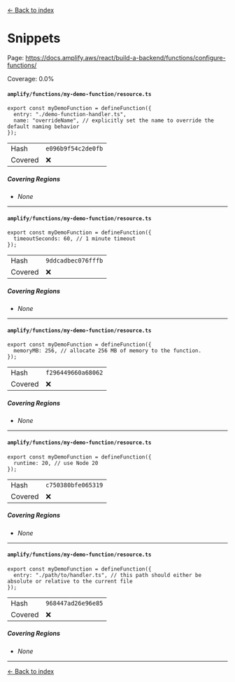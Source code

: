 [<- Back to index](../../../../../docs-pages.md)

#  Snippets

Page: https://docs.amplify.aws/react/build-a-backend/functions/configure-functions/

Coverage: 0.0%

#### `amplify/functions/my-demo-function/resource.ts`

~~~
export const myDemoFunction = defineFunction({
  entry: "./demo-function-handler.ts",
  name: "overrideName", // explicitly set the name to override the default naming behavior
});

~~~

| | |
| -- | -- |
| Hash | `e096b9f54c2de0fb` |
| Covered | ❌ |

##### Covering Regions

- *None*

---

#### `amplify/functions/my-demo-function/resource.ts`

~~~
export const myDemoFunction = defineFunction({
  timeoutSeconds: 60, // 1 minute timeout
});

~~~

| | |
| -- | -- |
| Hash | `9ddcadbec076fffb` |
| Covered | ❌ |

##### Covering Regions

- *None*

---

#### `amplify/functions/my-demo-function/resource.ts`

~~~
export const myDemoFunction = defineFunction({
  memoryMB: 256, // allocate 256 MB of memory to the function.
});

~~~

| | |
| -- | -- |
| Hash | `f296449660a68062` |
| Covered | ❌ |

##### Covering Regions

- *None*

---

#### `amplify/functions/my-demo-function/resource.ts`

~~~
export const myDemoFunction = defineFunction({
  runtime: 20, // use Node 20
});

~~~

| | |
| -- | -- |
| Hash | `c750380bfe065319` |
| Covered | ❌ |

##### Covering Regions

- *None*

---

#### `amplify/functions/my-demo-function/resource.ts`

~~~
export const myDemoFunction = defineFunction({
  entry: "./path/to/handler.ts", // this path should either be absolute or relative to the current file
});

~~~

| | |
| -- | -- |
| Hash | `968447ad26e96e85` |
| Covered | ❌ |

##### Covering Regions

- *None*

---

[<- Back to index](../../../../../docs-pages.md)
